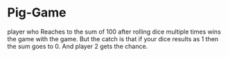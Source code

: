 # Pig-Game
player who Reaches to the sum of 100 after rolling dice multiple times wins the game with the game. But the catch is that if your dice results as 1 then the sum goes to 0. And player 2 gets the chance.  
